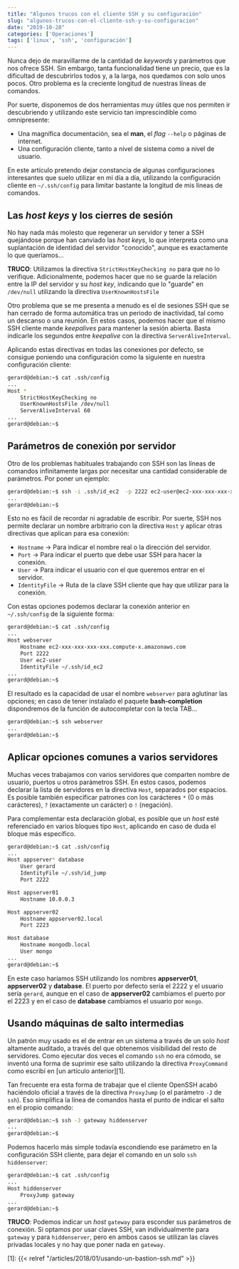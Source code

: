 ```yaml
---
title: "Algunos trucos con el cliente SSH y su configuración"
slug: "algunos-trucos-con-el-cliente-ssh-y-su-configuracion"
date: "2019-10-28"
categories: ['Operaciones']
tags: ['linux', 'ssh', 'configuración']
---
```


Nunca dejo de maravillarme de la cantidad de *keywords* y parámetros que nos ofrece
SSH. Sin embargo, tanta funcionalidad tiene un precio, que es la dificultad de
descubrirlos todos y, a la larga, nos quedamos con solo unos pocos. Otro problema
es la creciente longitud de nuestras líneas de comandos.<!--more-->

Por suerte, disponemos de dos herramientas muy útiles que nos permiten ir descubriendo
y utilizando este servicio tan imprescindible como omnipresente:

* Una magnífica documentación, sea el **man**, el *flag* `--help` o páginas de internet.
* Una configuración cliente, tanto a nivel de sistema como a nivel de usuario.

En este artículo pretendo dejar constancia de algunas configuraciones interesantes
que suelo utilizar en mi día a día, utilizando la configuración cliente en `~/.ssh/config`
para limitar bastante la longitud de mis líneas de comandos.

## Las *host keys* y los cierres de sesión

No hay nada más molesto que regenerar un servidor y tener a SSH quejándose porque
han canviado las *host keys*, lo que interpreta como una suplantación de identidad
del servidor "conocido", aunque es exactamente lo que queríamos...

**TRUCO**: Utilizamos la directiva `StrictHostKeyChecking no` para que no lo verifique.
Adicionalmente, podemos hacer que no se guarde la relación entre la IP del servidor y su
*host key*, indicando que lo "guarde" en `/dev/null` utilizando la directiva `UserKnownHostsFile`

Otro problema que se me presenta a menudo es el de sesiones SSH que se han cerrado de forma
automática tras un periodo de inactividad, tal como un descanso o una reunión. En estos casos,
podemos hacer que el mismo SSH cliente mande *keepalives* para mantener la sesión abierta.
Basta indicarle los segundos entre *keepalive* con la directiva `ServerAliveInterval`.

Aplicando estas directivas en todas las conexiones por defecto, se consigue poniendo una
configuración como la siguiente en nuestra configuración cliente:

```bash
gerard@debian:~$ cat .ssh/config
...
Host *
	StrictHostKeyChecking no
	UserKnownHostsFile /dev/null
	ServerAliveInterval 60
...
gerard@debian:~$ 
```

## Parámetros de conexión por servidor

Otro de los problemas habituales trabajando con SSH son las líneas de comandos infinitamente
largas por necesitar una cantidad considerable de parámetros. Por poner un ejemplo:

```bash
gerard@debian:~$ ssh -i .ssh/id_ec2  -p 2222 ec2-user@ec2-xxx-xxx-xxx-xxx.compute-x.amazonaws.com
...
gerard@debian:~$ 
```

Esto no es fácil de recordar ni agradable de escribir. Por suerte, SSH nos permite
declarar un nombre arbitrario con la directiva `Host` y aplicar otras directivas
que aplican para esa conexión:

* `Hostname` &rarr; Para indicar el nombre real o la dirección del servidor.
* `Port` &rarr; Para indicar el puerto que debe usar SSH para hacer la conexión.
* `User` &rarr; Para indicar el usuario con el que queremos entrar en el servidor.
* `IdentityFile` &rarr; Ruta de la clave SSH cliente que hay que utilizar para la conexión.

Con estas opciones podemos declarar la conexión anterior en `~/.ssh/config` de la siguiente forma:

```bash
gerard@debian:~$ cat .ssh/config
...
Host webserver
	Hostname ec2-xxx-xxx-xxx-xxx.compute-x.amazonaws.com
	Port 2222
	User ec2-user
	IdentityFile ~/.ssh/id_ec2
...
gerard@debian:~$ 
```

El resultado es la capacidad de usar el nombre `webserver` para aglutinar las opciones;
en caso de tener instalado el paquete **bash-completion** dispondremos de la función de
autocompletar con la tecla TAB...

```bash
gerard@debian:~$ ssh webserver
...
gerard@debian:~$ 
```

## Aplicar opciones comunes a varios servidores

Muchas veces trabajamos con varios servidores que comparten nombre de usuario, puertos
u otros parámetros SSH. En estos casos, podemos declarar la lista de servidores en la
directiva `Host`, separados por espacios. Es posible también especificar patrones con
los carácteres `*` (0 o más carácteres), `?` (exactamente un carácter) o `!` (negación).

Para complementar esta declaración global, es posible que un *host* esté referenciado
en varios bloques tipo `Host`, aplicando en caso de duda el bloque más específico.

```bash
gerard@debian:~$ cat .ssh/config
...
Host appserver* database
	User gerard
	IdentityFile ~/.ssh/id_jump
	Port 2222

Host appserver01
	Hostname 10.0.0.3

Host appserver02
	Hostname appserver02.local
	Port 2223

Host database
	Hostname mongodb.local
	User mongo
...
gerard@debian:~$ 
```

En este caso haríamos SSH utilizando los nombres **appserver01**, **appserver02** y
**database**. El puerto por defecto sería el 2222 y el usuario sería `gerard`, aunque
en el caso de **appserver02** cambiamos el puerto por el 2223 y en el caso de **database**
cambiamos el usuario por `mongo`.

## Usando máquinas de salto intermedias

Un patrón muy usado es el de entrar en un sistema a través de un solo *host* altamente
auditado, a través del que obtenemos visibilidad del resto de servidores. Como ejecutar
dos veces el comando `ssh` no era cómodo, se inventó una forma de suprimir ese salto
utilizando la directiva `ProxyCommand` como escribí en [un artículo anterior][1].

Tan frecuente era esta forma de trabajar que el cliente OpenSSH acabó haciéndolo oficial
a través de la directiva `ProxyJump` (o el parámetro `-J` de `ssh`). Eso simplifica la
línea de comandos hasta el punto de indicar el salto en el propio comando:

```bash
gerard@debian:~$ ssh -J gateway hiddenserver
...
gerard@debian:~$ 
```

Podemos hacerlo más simple todavía escondiendo ese parámetro en la configuración SSH
cliente, para dejar el comando en un solo `ssh hiddenserver`:

```bash
gerard@debian:~$ cat .ssh/config
...
Host hiddenserver
	ProxyJump gateway
...
gerard@debian:~$ 
```

**TRUCO**: Podemos indicar un *host* `gateway` para esconder sus parámetros de conexión.
Si optamos por usar claves SSH, van individualmente para `gateway` y para `hiddenserver`,
pero en ambos casos se utilizan las claves privadas locales y no hay que poner nada en `gateway`.

[1]: {{< relref "/articles/2018/01/usando-un-bastion-ssh.md" >}}
